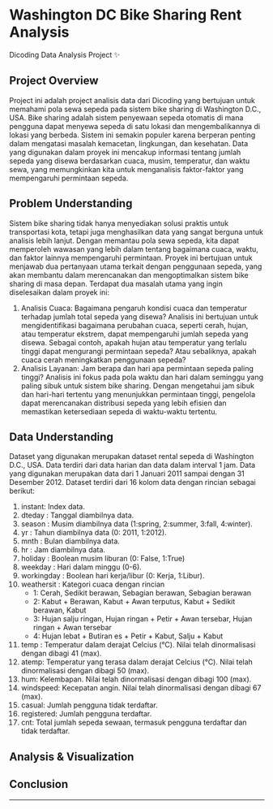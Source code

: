 # Washington DC Bike Sharing Rent Analysis 
Dicoding Data Analysis Project ✨

## Project Overview
Project ini adalah project analisis data dari Dicoding yang bertujuan untuk memahami pola sewa sepeda pada sistem bike sharing di Washington D.C., USA. Bike sharing adalah sistem penyewaan sepeda otomatis di mana pengguna dapat menyewa sepeda di satu lokasi dan mengembalikannya di lokasi yang berbeda. Sistem ini semakin populer karena berperan penting dalam mengatasi masalah kemacetan, lingkungan, dan kesehatan. Data yang digunakan dalam proyek ini mencakup informasi tentang jumlah sepeda yang disewa berdasarkan cuaca, musim, temperatur, dan waktu sewa, yang memungkinkan kita untuk menganalisis faktor-faktor yang mempengaruhi permintaan sepeda.

## Problem Understanding
Sistem bike sharing tidak hanya menyediakan solusi praktis untuk transportasi kota, tetapi juga menghasilkan data yang sangat berguna untuk analisis lebih lanjut. Dengan memantau pola sewa sepeda, kita dapat memperoleh wawasan yang lebih dalam tentang bagaimana cuaca, waktu, dan faktor lainnya mempengaruhi permintaan. Proyek ini bertujuan untuk menjawab dua pertanyaan utama terkait dengan penggunaan sepeda, yang akan membantu dalam merencanakan dan mengoptimalkan sistem bike sharing di masa depan.
Terdapat dua masalah utama yang ingin diselesaikan dalam proyek ini:
1. Analisis Cuaca: Bagaimana pengaruh kondisi cuaca dan temperatur terhadap jumlah total sepeda yang disewa?
   Analisis ini bertujuan untuk mengidentifikasi bagaimana perubahan cuaca, seperti cerah, hujan, atau temperatur ekstrem, dapat mempengaruhi jumlah sepeda yang disewa. Sebagai contoh, apakah hujan atau temperatur yang terlalu tinggi dapat mengurangi permintaan sepeda? Atau sebaliknya, apakah cuaca cerah meningkatkan penggunaan sepeda?
2. Analisis Layanan: Jam berapa dan hari apa permintaan sepeda paling tinggi?
   Analisis ini fokus pada pola waktu dan hari dalam seminggu yang paling sibuk untuk sistem bike sharing. Dengan mengetahui jam sibuk dan hari-hari tertentu yang menunjukkan permintaan tinggi, pengelola dapat merencanakan distribusi sepeda yang lebih efisien dan memastikan ketersediaan sepeda di waktu-waktu tertentu.


## Data Understanding
Dataset yang digunakan merupakan dataset rental sepeda di Washington D.C., USA. Data terdiri dari data harian dan data dalam interval 1 jam. Data yang digunakan merupakan data dari 1 Januari 2011 sampai dengan 31 Desember 2012. Dataset terdiri dari 16 kolom data dengan rincian sebagai berikut:
1. instant: Index data.
2. dteday : Tanggal diambilnya data.
3. season : Musim diambilnya data (1:spring, 2:summer, 3:fall, 4:winter).
4. yr : Tahun diambilnya data (0: 2011, 1:2012).
5. mnth : Bulan diambilnya data.
6. hr : Jam diambilnya data.
7. holiday : Boolean musim liburan (0: False, 1:True)
8. weekday : Hari dalam minggu (0-6).
9. workingday : Boolean hari kerja/libur (0: Kerja, 1:Libur).
10. weathersit : Kategori cuaca dengan rincian
    - 1: Cerah, Sedikit berawan, Sebagian berawan, Sebagian berawan
    - 2: Kabut + Berawan, Kabut + Awan terputus, Kabut + Sedikit berawan, Kabut
    - 3: Hujan salju ringan, Hujan ringan + Petir + Awan tersebar, Hujan ringan + Awan tersebar
    - 4: Hujan lebat + Butiran es + Petir + Kabut, Salju + Kabut
11. temp : Temperatur dalam derajat Celcius (°C). Nilai telah dinormalisasi dengan dibagi 41 (max).
12. atemp: Temperatur yang terasa dalam derajat Celcius (°C). Nilai telah dinormalisasi dengan dibagi 50 (max).
13. hum: Kelembapan. Nilai telah dinormalisasi dengan dibagi 100 (max).
14. windspeed: Kecepatan angin. Nilai telah dinormalisasi dengan dibagi 67 (max).
15. casual: Jumlah pengguna tidak terdaftar.
16. registered: Jumlah pengguna terdaftar.
17. cnt: Total jumlah sepeda sewaan, termasuk pengguna terdaftar dan tidak terdaftar.

## Analysis & Visualization

## Conclusion

___
